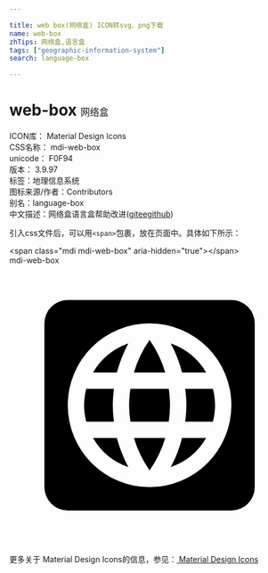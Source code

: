 ```yaml
---

title: web box(网络盒) ICON转svg、png下载
name: web-box
zhTips: 网络盒,语言盒
tags: ["geographic-information-system"]
search: language-box

---
```


# web-box  <small style="font-size: 60%;font-weight: 100">网络盒</small>


<div class="detail-page">
<p>
<span>
ICON库：
<span class="badge-secondary badge">Material Design Icons</span> 
</span>
<br/>
<span>
CSS名称：
<span class="badge-secondary badge">mdi-web-box</span> 
</span>
<br/>
<span>
unicode：
<span class="badge-secondary badge">F0F94</span> 
<copy-btn content='F0F94' btn-title=""></copy-btn>
<copy-btn :content='String.fromCodePoint(parseInt("F0F94", 16))' btn-title="复制U"></copy-btn>
</span>
<br/>
<span>
版本：
<span class="badge-secondary badge">3.9.97</span> 
</span><br/><span>标签：<span class="badge-light badge"><router-link to="/tags/geographic-information-system.html">地理信息系统</router-link></span></span>
<br/>
<span>图标来源/作者：<span class="badge-light badge">Contributors</span></span> 
<br/>
<span>别名：<span class="badge-light badge">language-box</span></span><br/><span class="zh-detail">中文描述：<span class="badge-primary badge">网络盒</span><span class="badge-primary badge">语言盒</span><span class="help-link"><span>帮助改进</span>(<a href="https://gitee.com/liuwave/icon-helper/edit/master/json/material/web-box.json" target="_blank" rel="noopener noreferrer">gitee</a><a href="https://github.com/liuwave/icon-helper/edit/master/json/material/web-box.json" target="_blank" rel="noopener noreferrer">github</a></span>)</span><br/>
</p>
</div>
<div class="alert alert-dark">
  <i class="mdi mdi-web-box mdi-48px"></i>
  <i class="mdi mdi-web-box mdi-36px"></i>
  <i class="mdi mdi-web-box mdi-24px"></i>
  <i class="mdi mdi-web-box mdi-18px"></i>
</div>
<div>
  <p>引入css文件后，可以用<code>&lt;span&gt;</code>包裹，放在页面中。具体如下所示：    
  </p>
  <div class="alert alert-primary" style="font-size: 14px">
    &lt;span class="mdi mdi-web-box" aria-hidden="true"&gt;&lt;/span&gt;
    <copy-btn content='<span class="mdi mdi-web-box" aria-hidden="true"></span>'></copy-btn>
  </div>
  <div class="alert alert-secondary">
    <i class="mdi mdi-web-box"
    style="font-size: 24px"
    aria-hidden="true"></i> mdi-web-box
    <copy-btn content="mdi-web-box" btn-title="复制图标名称"></copy-btn>
  </div>
</div>
<div id="svg" class="svg-wrap">
<svg xmlns="http://www.w3.org/2000/svg" viewBox="0 0 24 24"><path d="M8.95 13.4H6.58A5.5 5.5 0 0 1 6.58 10.6H8.95A11.56 11.56 0 0 0 8.85 12A11.56 11.56 0 0 0 8.95 13.4M7.16 9.2H9.2A12.06 12.06 0 0 1 10.18 6.71A5.55 5.55 0 0 0 7.16 9.2M16.84 9.2A5.59 5.59 0 0 0 13.81 6.71A10.95 10.95 0 0 1 14.78 9.2M12 17.57A9.5 9.5 0 0 0 13.34 14.8H10.66A9.5 9.5 0 0 0 12 17.57M12 6.42A9.53 9.53 0 0 0 10.66 9.2H13.34A9.53 9.53 0 0 0 12 6.42M7.16 14.8A5.61 5.61 0 0 0 10.18 17.29A12.06 12.06 0 0 1 9.2 14.8M21 5V19A2 2 0 0 1 19 21H5A2 2 0 0 1 3 19V5A2 2 0 0 1 5 3H19A2 2 0 0 1 21 5M19 12A7 7 0 1 0 12 19A7 7 0 0 0 19 12M15.15 12A11.56 11.56 0 0 1 15.05 13.4H17.42A5.5 5.5 0 0 0 17.42 10.6H15.05A11.56 11.56 0 0 1 15.15 12M13.81 17.29A5.62 5.62 0 0 0 16.84 14.8H14.78A10.95 10.95 0 0 1 13.81 17.29M10.36 10.6A8.81 8.81 0 0 0 10.36 13.4H13.64A10.3 10.3 0 0 0 13.75 12A10.21 10.21 0 0 0 13.64 10.6Z" /></svg>
</div>
<detail full-name='mdi-web-box'></detail>
    
<div><p>更多关于 Material Design Icons的信息，参见：<a target="_blank" href="https://iconhelper.cn/material.html"> Material Design Icons</a>
</p></div>
